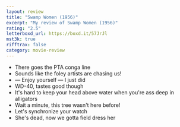 ```yaml
---
layout: review
title: "Swamp Women (1956)"
excerpt: "My review of Swamp Women (1956)"
rating: "2.5"
letterboxd_url: https://boxd.it/57JrJl
mst3k: true
rifftrax: false
category: movie-review
---
```


- There goes the PTA conga line
- Sounds like the foley artists are chasing us!
- — Enjoy yourself — I just did
- WD-40, tastes good though
- It's hard to keep your head above water when you're ass deep in alligators
- Wait a minute, this tree wasn't here before!
- Let's synchronize your watch
- She's dead, now we gotta field dress her
